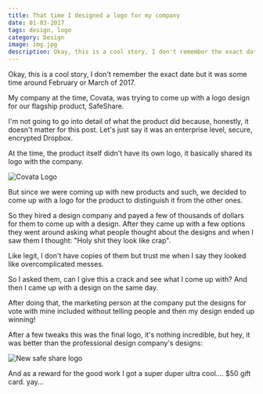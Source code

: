 ```yaml
---
title: That time I designed a logo for my company
date: 01-03-2017
tags: design, logo
category: Design
image: img.jpg
description: Okay, this is a cool story, I don't remember the exact date but ...
---
```


Okay, this is a cool story, I don't remember the exact date but it was some time around February or March of 2017.

My company at the time, Covata, was trying to come up with a logo design for our flagship product, SafeShare.

I'm not going to go into detail of what the product did because, honestly, it doesn't matter for this post. Let's just say it was an enterprise level, secure, encrypted Dropbox.

At the time, the product itself didn't have its own logo, it basically shared its logo with the company.

![Covata Logo](/contents/posts/01-03-2017-safe-share-logo/covata-logo.jpg)

But since we were coming up with new products and such, we decided to come up with a logo for the product to distinguish it from the other ones.

So they hired a design company and payed a few of thousands of dollars for them to come up with a design. After they came up with a few options they went around asking what people thought about the designs and when I saw them I thought: "Holy shit they look like crap".

Like legit, I don't have copies of them but trust me when I say they looked like overcomplicated messes.

So I asked them, can I give this a crack and see what I come up with? And then I came up with a design on the same day.

After doing that, the marketing person at the company put the designs for vote with mine included without telling people and then my design ended up winning!

After a few tweaks this was the final logo, it's nothing incredible, but hey, it was better than the professional design company's designs:

![New safe share logo](/contents/posts/01-03-2017-safe-share-logo/sslogo.jpg)

And as a reward for the good work I got a super duper ultra cool.... \$50 gift card. yay...
